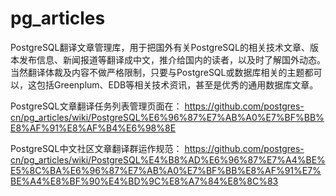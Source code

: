 # pg_articles
PostgreSQL翻译文章管理库，用于把国外有关PostgreSQL的相关技术文章、版本发布信息、新闻报道等翻译成中文，推介给国内的读者，以及时了解国外动态。当然翻译体裁及内容不做严格限制，只要与PostgreSQL或数据库相关的主题都可以，这包括Greenplum、EDB等相关技术资讯，甚至是优秀的通用数据库文章。


PostgreSQL文章翻译任务列表管理页面在：
https://github.com/postgres-cn/pg_articles/wiki/PostgreSQL%E6%96%87%E7%AB%A0%E7%BF%BB%E8%AF%91%E8%AF%B4%E6%98%8E


PostgreSQL中文社区文章翻译群运作规范：
https://github.com/postgres-cn/pg_articles/wiki/PostgreSQL%E4%B8%AD%E6%96%87%E7%A4%BE%E5%8C%BA%E6%96%87%E7%AB%A0%E7%BF%BB%E8%AF%91%E7%BE%A4%E8%BF%90%E4%BD%9C%E8%A7%84%E8%8C%83
